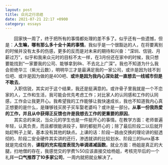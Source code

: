 ```yaml
---
layout: post
title: 众元之行总结
date: 2021-07-21 22:17 +0900
category: essays
---
```


&ensp;&ensp;&ensp;&ensp;回家快一周了，终于把所有的事情都处理的差不多了。似乎还有一些遗憾，但是：**人生嘛，哪有那么多十全十美的事情**。我似乎是一个很豁达的人，在将要离别的时候并没有太多的伤感，更多的反而是对未来的期待和兴奋：“深圳、信锐、月薪过万”，似乎和我来众元时的目标不太一样，在3月份还在家中的时候，我只想要能找到“一家要我的公司、能够拿到8k、不去北上广深”。我也不知道为什么我会拒绝华三（紫光云数），明明华三才是最满足我的一家公司，或许是因为钱不到位吧、或许是因为做的是400吧、**或许是因为我内心深处就一直想去一线城市但是不敢去**。  
&ensp;&ensp;&ensp;&ensp;入职信锐，其实对于这个结果，我还是挺满意的。或许骨子里我就是一个不恋家的人，工作和生活，我可能会优先考虑工作；对比家人的认同感和工作的认同感，工作会让我更开心。我希望我的工作能够让我快速成长，我也不知道我内心真正想要的是什么，是赚够钱买房子买车娶老婆吗？或许是一部分。**从事一份我热爱的工作，并且从中获得正反馈也许是我想去工作的更重要的原因**。  
&ensp;&ensp;&ensp;&ensp;其实总的来说，当众元的学生也是一件挺开心的事情。在教学方面：老师普遍年轻，认真负责，而且都很能讲段子，聊的都挺开心的；除了最后阶段二以后就开始赶鸭子上架，基本没有其他的缺点。上课的话：阶段一路由交换的理论讲的挺透彻的、阶段二安全硬件其实讲的还行，渗透就讲的比较划水、阶段三的liunx基本就是完成任务，**课程的充实程度表现为单调递减函数**。就业方面：杨姐是真正的大腿，扫地僧的存在，我感觉交的学费%50应该直接交给杨姐，考核完毕后的一个礼拜**一口气推荐了10多家公司**，一周内就把就业解决了。